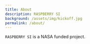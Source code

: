 ```yaml
---
title: About
description: RASPBERRY SI
background: /assets/img/kickoff.jpg
permalink: /about/
---
```


``RASPBERRY SI`` is a NASA funded project.


